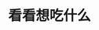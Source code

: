 # 看看想吃什么

<FoodEat></FoodEat>

<script setup>
import FoodEat from '../.vitepress/components/food/FoodEat.vue'
</script>
